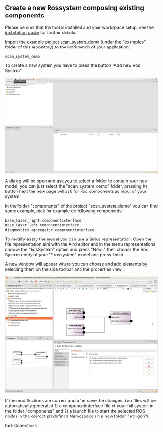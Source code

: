## Create a new Rossystem composing existing components

Please be sure that the tool is installed and your workspace setup, see the [installation guide](https://github.com/ipa-nhg/ros-model#2--installation-requirements) for further details.

Import the example project scan_system_demo (under the "examples" folder of this repository) to the workbench of your application:

```
scan_system_demo
```

To create a new system you have to press the button "Add new Ros System"

![alt text](images/add_new_system.png)

A dialog will be open and ask you to select a folder to contain your new model, you can just select the "scan_system_demo" folder, pressing he button next the new page will ask for Ros components as input of your system. 

In the folder "components" of the project "scan_system_demo" you can find some example, pick for example de following components:
```
base_laser_right.componentinterface
base_laser_left.componentinterface
diagnostics_aggregator.componentinterface
```

To modify easily the model you can use a Sirius representation. Open the file representation.aird with the Aird editor and in the menu representations choose the "RosSystem" option and press "New.." then choose the Ros System entity of your "*.rossystem" model and press finish.

A new window will appear where you can choose and add elements by selecting them on the side toolbar and the properties view.

![alt text](images/system.png)

If the modifications are correct and after save the changes, two files will be automatically generated 1) a componentinterface file of your full system in the folder "components" and 2) a launch file to start the selected ROS nodes in the correct predefined Namespace (in a new folder "src-gen").

tbd: Conections

